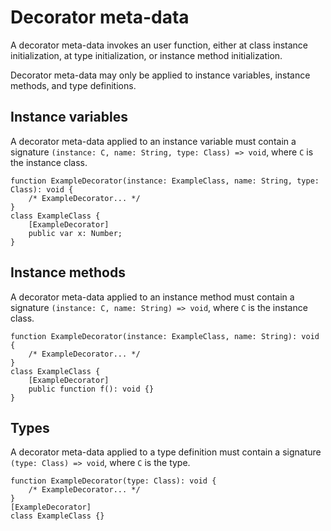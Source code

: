 # Decorator meta-data

A decorator meta-data invokes an user function, either at class instance initialization, at type initialization, or instance method initialization.

Decorator meta-data may only be applied to instance variables, instance methods, and type definitions.

## Instance variables

A decorator meta-data applied to an instance variable must contain a signature `(instance: C, name: String, type: Class) => void`, where `C` is the instance class.

```
function ExampleDecorator(instance: ExampleClass, name: String, type: Class): void {
    /* ExampleDecorator... */
}
class ExampleClass {
    [ExampleDecorator]
    public var x: Number;
}
```

## Instance methods

A decorator meta-data applied to an instance method must contain a signature `(instance: C, name: String) => void`, where `C` is the instance class.

```
function ExampleDecorator(instance: ExampleClass, name: String): void {
    /* ExampleDecorator... */
}
class ExampleClass {
    [ExampleDecorator]
    public function f(): void {}
}
```

## Types

A decorator meta-data applied to a type definition must contain a signature `(type: Class) => void`, where `C` is the type.

```
function ExampleDecorator(type: Class): void {
    /* ExampleDecorator... */
}
[ExampleDecorator]
class ExampleClass {}
```